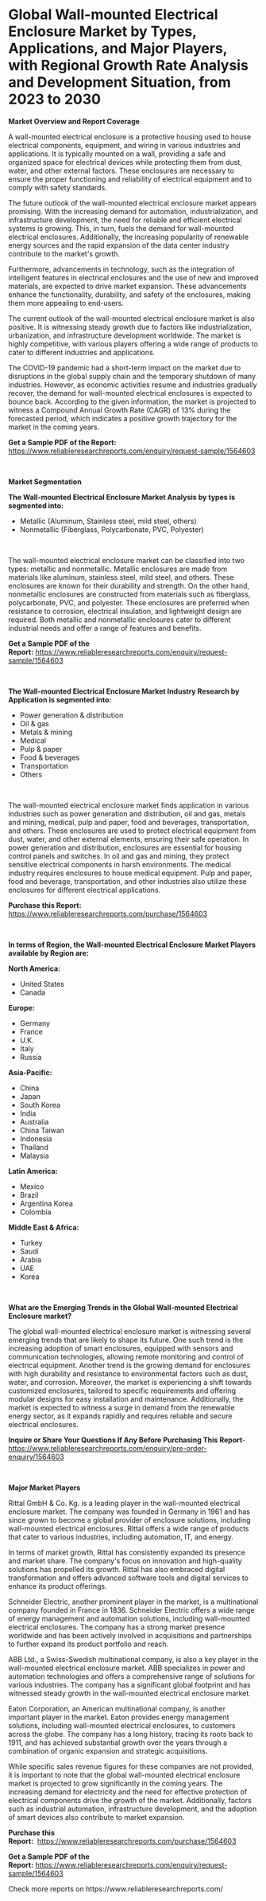 <p><h1>Global Wall-mounted Electrical Enclosure Market by Types, Applications, and Major Players, with Regional Growth Rate Analysis and Development Situation, from 2023 to 2030</h1></p><p><strong>Market Overview and Report Coverage</strong></p>
<p><p>A wall-mounted electrical enclosure is a protective housing used to house electrical components, equipment, and wiring in various industries and applications. It is typically mounted on a wall, providing a safe and organized space for electrical devices while protecting them from dust, water, and other external factors. These enclosures are necessary to ensure the proper functioning and reliability of electrical equipment and to comply with safety standards.</p><p>The future outlook of the wall-mounted electrical enclosure market appears promising. With the increasing demand for automation, industrialization, and infrastructure development, the need for reliable and efficient electrical systems is growing. This, in turn, fuels the demand for wall-mounted electrical enclosures. Additionally, the increasing popularity of renewable energy sources and the rapid expansion of the data center industry contribute to the market's growth.</p><p>Furthermore, advancements in technology, such as the integration of intelligent features in electrical enclosures and the use of new and improved materials, are expected to drive market expansion. These advancements enhance the functionality, durability, and safety of the enclosures, making them more appealing to end-users.</p><p>The current outlook of the wall-mounted electrical enclosure market is also positive. It is witnessing steady growth due to factors like industrialization, urbanization, and infrastructure development worldwide. The market is highly competitive, with various players offering a wide range of products to cater to different industries and applications.</p><p>The COVID-19 pandemic had a short-term impact on the market due to disruptions in the global supply chain and the temporary shutdown of many industries. However, as economic activities resume and industries gradually recover, the demand for wall-mounted electrical enclosures is expected to bounce back. According to the given information, the market is projected to witness a Compound Annual Growth Rate (CAGR) of 13% during the forecasted period, which indicates a positive growth trajectory for the market in the coming years.</p></p>
<p><strong>Get a Sample PDF of the Report:</strong> <a href="https://www.reliableresearchreports.com/enquiry/request-sample/1564603">https://www.reliableresearchreports.com/enquiry/request-sample/1564603</a></p>
<p>&nbsp;</p>
<p><strong>Market Segmentation</strong></p>
<p><strong>The Wall-mounted Electrical Enclosure Market Analysis by types is segmented into:</strong></p>
<p><ul><li>Metallic (Aluminum, Stainless steel, mild steel, others)</li><li>Nonmetallic (Fiberglass, Polycarbonate, PVC, Polyester)</li></ul></p>
<p>&nbsp;</p>
<p><p>The wall-mounted electrical enclosure market can be classified into two types: metallic and nonmetallic. Metallic enclosures are made from materials like aluminum, stainless steel, mild steel, and others. These enclosures are known for their durability and strength. On the other hand, nonmetallic enclosures are constructed from materials such as fiberglass, polycarbonate, PVC, and polyester. These enclosures are preferred when resistance to corrosion, electrical insulation, and lightweight design are required. Both metallic and nonmetallic enclosures cater to different industrial needs and offer a range of features and benefits.</p></p>
<p><strong>Get a Sample PDF of the Report:</strong>&nbsp;<a href="https://www.reliableresearchreports.com/enquiry/request-sample/1564603">https://www.reliableresearchreports.com/enquiry/request-sample/1564603</a></p>
<p>&nbsp;</p>
<p><strong>The Wall-mounted Electrical Enclosure Market Industry Research by Application is segmented into:</strong></p>
<p><ul><li>Power generation & distribution</li><li>Oil & gas</li><li>Metals & mining</li><li>Medical</li><li>Pulp & paper</li><li>Food & beverages</li><li>Transportation</li><li>Others</li></ul></p>
<p>&nbsp;</p>
<p><p>The wall-mounted electrical enclosure market finds application in various industries such as power generation and distribution, oil and gas, metals and mining, medical, pulp and paper, food and beverages, transportation, and others. These enclosures are used to protect electrical equipment from dust, water, and other external elements, ensuring their safe operation. In power generation and distribution, enclosures are essential for housing control panels and switches. In oil and gas and mining, they protect sensitive electrical components in harsh environments. The medical industry requires enclosures to house medical equipment. Pulp and paper, food and beverage, transportation, and other industries also utilize these enclosures for different electrical applications.</p></p>
<p><strong>Purchase this Report:</strong>&nbsp; <a href="https://www.reliableresearchreports.com/purchase/1564603">https://www.reliableresearchreports.com/purchase/1564603</a></p>
<p>&nbsp;</p>
<p><strong>In terms of Region, the Wall-mounted Electrical Enclosure Market Players available by Region are:</strong></p>
<p>
    <p> <strong> North America: </strong>
        <ul>
            <li>United States</li>
            <li>Canada</li>
        </ul>
        </p> 
    <p> <strong> Europe: </strong>
        <ul>
            <li>Germany</li>
            <li>France</li>
            <li>U.K.</li>
            <li>Italy</li>
            <li>Russia</li>
        </ul>
        </p> 
    <p> <strong> Asia-Pacific: </strong>
        <ul>
            <li>China</li>
            <li>Japan</li>
            <li>South Korea</li>
            <li>India</li>
            <li>Australia</li>
            <li>China Taiwan</li>
            <li>Indonesia</li>
            <li>Thailand</li>
            <li>Malaysia</li>
        </ul>
        </p> 
    <p> <strong> Latin America: </strong>
        <ul>
            <li>Mexico</li>
            <li>Brazil</li>
            <li>Argentina Korea</li>
            <li>Colombia</li>
        </ul>
        </p> 
    <p> <strong> Middle East & Africa: </strong>
        <ul>
            <li>Turkey</li>
            <li>Saudi</li>
            <li>Arabia</li>
            <li>UAE</li>
            <li>Korea</li>
        </ul>
    </p>
    </p>
<p>&nbsp;</p>
<p><strong>What are the Emerging Trends in the Global Wall-mounted Electrical Enclosure market?</strong></p>
<p><p>The global wall-mounted electrical enclosure market is witnessing several emerging trends that are likely to shape its future. One such trend is the increasing adoption of smart enclosures, equipped with sensors and communication technologies, allowing remote monitoring and control of electrical equipment. Another trend is the growing demand for enclosures with high durability and resistance to environmental factors such as dust, water, and corrosion. Moreover, the market is experiencing a shift towards customized enclosures, tailored to specific requirements and offering modular designs for easy installation and maintenance. Additionally, the market is expected to witness a surge in demand from the renewable energy sector, as it expands rapidly and requires reliable and secure electrical enclosures.</p></p>
<p><strong>Inquire or Share Your Questions If Any Before Purchasing This Report</strong>- <a href="https://www.reliableresearchreports.com/enquiry/pre-order-enquiry/1564603">https://www.reliableresearchreports.com/enquiry/pre-order-enquiry/1564603</a></p>
<p>&nbsp;</p>
<p><strong>Major Market Players</strong></p>
<p><p>Rittal GmbH & Co. Kg. is a leading player in the wall-mounted electrical enclosure market. The company was founded in Germany in 1961 and has since grown to become a global provider of enclosure solutions, including wall-mounted electrical enclosures. Rittal offers a wide range of products that cater to various industries, including automation, IT, and energy.</p><p>In terms of market growth, Rittal has consistently expanded its presence and market share. The company's focus on innovation and high-quality solutions has propelled its growth. Rittal has also embraced digital transformation and offers advanced software tools and digital services to enhance its product offerings.</p><p>Schneider Electric, another prominent player in the market, is a multinational company founded in France in 1836. Schneider Electric offers a wide range of energy management and automation solutions, including wall-mounted electrical enclosures. The company has a strong market presence worldwide and has been actively involved in acquisitions and partnerships to further expand its product portfolio and reach.</p><p>ABB Ltd., a Swiss-Swedish multinational company, is also a key player in the wall-mounted electrical enclosure market. ABB specializes in power and automation technologies and offers a comprehensive range of solutions for various industries. The company has a significant global footprint and has witnessed steady growth in the wall-mounted electrical enclosure market.</p><p>Eaton Corporation, an American multinational company, is another important player in the market. Eaton provides energy management solutions, including wall-mounted electrical enclosures, to customers across the globe. The company has a long history, tracing its roots back to 1911, and has achieved substantial growth over the years through a combination of organic expansion and strategic acquisitions.</p><p>While specific sales revenue figures for these companies are not provided, it is important to note that the global wall-mounted electrical enclosure market is projected to grow significantly in the coming years. The increasing demand for electricity and the need for effective protection of electrical components drive the growth of the market. Additionally, factors such as industrial automation, infrastructure development, and the adoption of smart devices also contribute to market expansion.</p></p>
<p><strong>Purchase this Report:</strong>&nbsp;&nbsp;<a href="https://www.reliableresearchreports.com/purchase/1564603">https://www.reliableresearchreports.com/purchase/1564603</a></p>
<p></p>
<p><strong>Get a Sample PDF of the Report:</strong>&nbsp;<a href="https://www.reliableresearchreports.com/enquiry/request-sample/1564603">https://www.reliableresearchreports.com/enquiry/request-sample/1564603</a></p>
<p>Check more reports on https://www.reliableresearchreports.com/</p>
